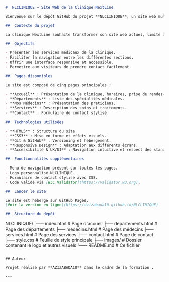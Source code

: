 ```markdown
#  NLCLINIQUE — Site Web de la Clinique NextLine

Bienvenue sur le dépôt GitHub du projet **NLCLINIQUE**, un site web multipage conçu pour améliorer l'accès aux informations médicales de la clinique NextLine.

##  Contexte du projet

La clinique NextLine souhaite transformer son site web actuel, limité à une seule page, en une plateforme multipage claire, ergonomique et accessible. Ce projet a été réalisé dans le cadre de la formation .

##  Objectifs

- Présenter les services médicaux de la clinique.
- Faciliter la navigation entre les différentes sections.
- Offrir une interface responsive et accessible.
- Permettre aux visiteurs de prendre contact facilement.

##  Pages disponibles

Le site est composé de cinq pages principales :

- **Accueil** : Présentation de la clinique, horaires, prise de rendez-vous.
- **Départements** : Liste des spécialités médicales.
- **Nos Médecins** : Présentation des praticiens.
- **Services** : Description des soins et traitements.
- **Contact** : Formulaire de contact stylisé.

##  Technologies utilisées

- **HTML5** : Structure du site.
- **CSS3** : Mise en forme et effets visuels.
- **Git & GitHub** : Versioning et hébergement.
- **Responsive Design** : Adaptation aux différents écrans.
- **Accessibilité & UX/UI** : Navigation intuitive et respect des standards.

##  Fonctionnalités supplémentaires

- Menu de navigation présent sur toutes les pages.
- Logo personnalisé NLCLINIQUE.
- Formulaire de contact stylisé avec CSS.
- Code validé via [W3C Validator](https://validator.w3.org).

##  Lancer le site

Le site est hébergé sur GitHub Pages.  
[Voir la version en ligne](https://azizabada10.github.io/NLCLINIQUE)

##  Structure du dépôt

```
NLCLINIQUE/
├── index.html              # Page d'accueil
├── departements.html       # Page des départements
├── medecins.html           # Page des médecins
├── services.html           # Page des services
├── contact.html            # Page de contact
├── style.css               # Feuille de style principale
├── images/                 # Dossier contenant le logo et autres visuels
└── README.md               # Ce fichier
```

## Auteur

Projet réalisé par **AZIZABADA10** dans le cadre de la formation .

---
